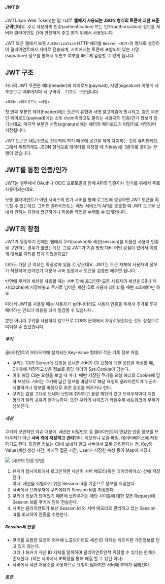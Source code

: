 ##### JWT란
JWT(Json Web Token)는 말그대로 **웹에서 사용되는 JSON 형식의 토큰에 대한 표준 규격**인데요. 주로 사용자의 인증(authentication) 또는 인가(authorization) 정보를 서버와 클라이언트 간에 안전하게 주고 받기 위해서 사용됩니다.

JWT 토큰 웹에서 보통 `Authorization` HTTP 헤더를 `Bearer <토큰>`의 형태로 설정하여 클라이언트에서 서버로 전송되며, 서버에서는 토큰에 포함되어 있는 서명(signature) 정보를 통해서 위변조 여부를 빠르게 검증할 수 있게 됩니다.

## JWT 구조

하나의 JWT 토큰은 헤더(header)와 페이로드(payload), 서명(signature) 이렇게 세 부분으로 이루어지며 각 구역이 `.` 기호로 구분됩니다.

```text
<헤더>.<페이로드>.<서명>
```

첫 번째 부분인 헤더(header)에는 토큰의 유형과 서명 알고리즘에 명시되고, 중간 부분인 페이로드(payload)에는 소위 claim이라고도 불리는 사용자의 인증/인가 정보가 담기는데요. 마지막 부분인 서명(signature)에는 헤더와 페이로드가 비밀키로 서명되어 저장됩니다.

JWT 토큰은 네트워크로 전송되야 하기 때문에 공간을 적게 차지하는 것이 유리한데요. 그래서 독특하게도 JSON 형식으로 데이터를 저장할 때 키(key)를 3글자로 줄이는 관행이 있습니다.

## JWT를 통한 인증/인가

JWT는 실무에서 OAuth나 OIDC 프로토콜과 함께 API의 인증이나 인가를 위해서 주로 사용이되는데요.

보통 클라이언트가 어떤 서비스의 인가 서버를 통해 로그인에 성공하면 JWT 토큰을 획득할 수 있는데요. 그러면 클라이언트는 해당 서비스의 API를 호출할 때 JWT 토큰을 보내서 원하는 자원에 접근하거나 허용된 작업을 수행할 수 있게됩니다.

## JWT의 장점

JWT가 등장하기 전에는 웹에서 쿠키(cookie)와 세션(session)을 이용한 사용자 인증을 구현하는 경우가 많았는데요. 그럼 JWT가 기존 방법 대비 어떤 강점이 있어서 이렇게 대세로 자리를 잡게 되었을까요?

아마도 가장 큰 이유는 확장성에 있을 것 같은데요. JWT는 토큰 자체에 사용자의 정보가 저장되어 있어있기 때문에 서버 입장에서 토큰을 검증만 해주면 됩니다.

반면에 쿠키와 세션을 사용할 때는 서버 단에 로그인한 모든 사용자의 세션을 DB나 캐시(cache)에 저장해놓고 쿠키로 넘어온 세션 ID로 사용자 데이터를 매번 조회해야만 하죠.

따라서 JWT를 사용할 때는 사용자가 늘어나더라도 사용자 인증을 위해서 추가로 투자해야하는 인프라 비용을 크게 절감할 수 있습니다.

뿐만 아니라 쿠키를 사용하지 않으므로 CORS 문제에서 자유로워진다는 것도 장점으로 여겨질 수 있겠습니다.

##### 쿠키
클라이언트의 브라우저에 설치되는 Key-Value 형태의 작은 기록 정보 파일.
- 쿠키는 Cli가 Server에 요청을 보내면 서버가 Cli 요청에 대한 응답을 작성할 때, Cli 측에 저장하고싶은 정보를 응답 헤더의 Set-Cookie에 담는다.
- 이후 해당 Cli는 요청을 보낼 때 마다, 매번 저장된 쿠키를 요청 헤더의 Cookie에 담아 보낸다. 서버는 쿠키에 담긴 정보를 바탕으로 해당 요청의 클라이언트가 누군지 식별하거나 정보를 바탕으로 추천 광고를 띄우거나 한다.
- 쿠키는 값을 그대로 보내어 보안에 취약하고 용량 제한이 있고 브라우저마다 지원 형태가 달라 공유가 불가능하다. 또한 쿠키의 사이즈가 커질수록 네트워크에 부하가 심해진다.

##### 세션
쿠키의 보안적인 이슈 때문에, 세션은 비밀번호 등 클라이언트의 민감한 인증 정보를 브라우저가 아닌 **서버 측에 저장하고 관리**한다. 메모리나 로컬 파일, 데이터베이스에 저장하기도 한다. 민감한 정보는 Cli에 보내지 말고 서버에서 모두 관리한다는 점. Key와 Value(세션 생성 시간, 마지막 접근 시간, User가 저장한 속성 등이 Map에 저장.)

![](https://i.imgur.com/wCCyjrK.jpg)
(세션의 인증 방법)
1. 유저가 웹사이트에서 로그인하면 세션이 서버 메모리(혹은 데이터베이스) 상에 저장된다.  
    이때, 세션을 식별하기 위한 Session Id를 기준으로 정보를 저장한다.
2. 서버에서 브라우저에 쿠키에다가 Session Id를 저장한다.
3. 쿠키에 정보가 담겨있기 때문에 브라우저는 해당 사이트에 대한 모든 Request에 Session Id를 쿠키에 담아 전송한다.
4. 서버는 클라이언트가 보낸 Session Id 와 서버 메모리로 관리하고 있는 Session Id를 비교하여 인증을 수행한다.
##### Session의 단점 
- 쿠키를 포함한 요청이 외부에 노출되더라도 세션 ID 자체는 유의미한 개인정보를 담고 있지 않는다.  
    그러나 해커가 세션 ID 자체를 탈취하여 클라이언트인척 위장할 수 있다는 한계가 존재한다. (이는 서버에서 IP특정을 통해 해결 할 수 있긴 하다)
- 서버에서 세션 저장소를 사용하므로 요청이 많아지면 서버에 부하가 심해진다.

##### 토큰
